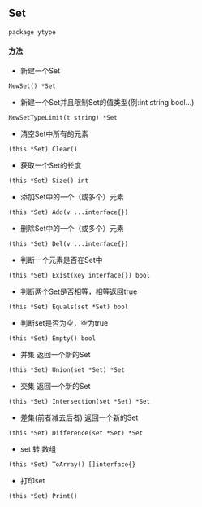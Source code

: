 ## Set
```
package ytype
```


#### 方法


- 新建一个Set
```
NewSet() *Set
```


- 新建一个Set并且限制Set的值类型(例:int string bool...)
```
NewSetTypeLimit(t string) *Set
```


- 清空Set中所有的元素
```
(this *Set) Clear()
```


- 获取一个Set的长度
```
(this *Set) Size() int
```


- 添加Set中的一个（或多个）元素
```
(this *Set) Add(v ...interface{})  
```


- 删除Set中的一个（或多个）元素
```
(this *Set) Del(v ...interface{}) 
```


- 判断一个元素是否在Set中
```
(this *Set) Exist(key interface{}) bool 
```


- 判断两个Set是否相等，相等返回true
```
(this *Set) Equals(set *Set) bool 
```


- 判断set是否为空，空为true
```
(this *Set) Empty() bool 
```


- 并集  返回一个新的Set
```
(this *Set) Union(set *Set) *Set 
```


- 交集  返回一个新的Set
```
(this *Set) Intersection(set *Set) *Set 
```


- 差集(前者减去后者)  返回一个新的Set
```
(this *Set) Difference(set *Set) *Set 
```


- set 转 数组
```
(this *Set) ToArray() []interface{}
```


- 打印set
```
(this *Set) Print()
```

